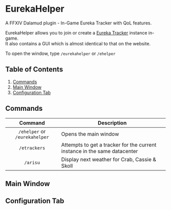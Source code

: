 # EurekaHelper
A FFXIV Dalamud plugin - In-Game Eureka Tracker with QoL features.  

EurekaHelper allows you to join or create a [Eureka Tracker](https://ffxiv-eureka.com/) instance in-game.  
It also contains a GUI which is almost identical to that on the website.  

To open the window, type `/eurekahelper` or `/ehelper`

## Table of Contents
1. [Commands](#commands)
2. [Main Window](#main-window)
3. [Configuration Tab](#configuration-tab)

## Commands
| Command | Description |
|:-------:|-------------|
| `/ehelper` or `/eurekahelper` | Opens the main window |
| `/etrackers` | Attempts to get a tracker for the current instance in the same datacenter |
| `/arisu` | Display next weather for Crab, Cassie & Skoll |

## Main Window


## Configuration Tab